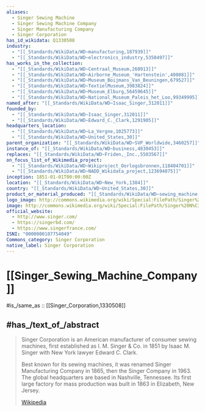 ```yaml
---
aliases:
  - Singer Sewing Machine
  - Singer Sewing Machine Company
  - Singer Manufacturing Company
  - Singer Corporation
has_id_wikidata: Q1330508
industry:
  - "[[_Standards/WikiData/WD~manufacturing,187939]]"
  - "[[_Standards/WikiData/WD~electronics_industry,5358497]]"
has_works_in_the_collection:
  - "[[_Standards/WikiData/WD~Centraal_Museum,260913]]"
  - "[[_Standards/WikiData/WD~Airborne_Museum_'Hartenstein',408081]]"
  - "[[_Standards/WikiData/WD~Museum_Boijmans_Van_Beuningen,679527]]"
  - "[[_Standards/WikiData/WD~TextielMuseum,3983824]]"
  - "[[_Standards/WikiData/WD~Museum_Elburg,56459645]]"
  - "[[_Standards/WikiData/WD~National_Museum_Paleis_het_Loo,99349995]]"
named_after: "[[_Standards/WikiData/WD~Isaac_Singer,312011]]"
founded_by:
  - "[[_Standards/WikiData/WD~Isaac_Singer,312011]]"
  - "[[_Standards/WikiData/WD~Edward_C._Clark,1291905]]"
headquarters_location:
  - "[[_Standards/WikiData/WD~La_Vergne,1025773]]"
  - "[[_Standards/WikiData/WD~United_States,30]]"
parent_organization: "[[_Standards/WikiData/WD~SVP_Worldwide,3460257]]"
instance_of: "[[_Standards/WikiData/WD~business,4830453]]"
replaces: "[[_Standards/WikiData/WD~Friden,_Inc.,5503567]]"
on_focus_list_of_Wikimedia_project:
  - "[[_Standards/WikiData/WD~Wikiproject_Oorlogsbronnen,118404701]]"
  - "[[_Standards/WikiData/WD~NADD_Wikidata_project,123694075]]"
inception: 1851-01-01T00:00:00Z
location: "[[_Standards/WikiData/WD~New_York,1384]]"
country: "[[_Standards/WikiData/WD~United_States,30]]"
product_or_material_produced: "[[_Standards/WikiData/WD~sewing_machine,49013]]"
logo_image: http://commons.wikimedia.org/wiki/Special:FilePath/Singer%202007Trans.jpg
image: http://commons.wikimedia.org/wiki/Special:FilePath/Singer%20N%C3%A4hmaschine%20mit%20Tisch%202.jpg
official_website:
  - http://www.singer.com/
  - https://singerbd.com/
  - https://www.singerfrance.com/
ISNI: "0000000107754049"
Commons_category: Singer Corporation
native_label: Singer Corporation
---
```


# [[Singer_Sewing_Machine_Company]] 

#is_/same_as :: [[Singer_Corporation,1330508]]

## #has_/text_of_/abstract 

> Singer Corporation is an American manufacturer of consumer sewing machines, 
> first established as I. M. Singer & Co. in 1851 
> by Isaac M. Singer with New York lawyer Edward C. Clark. 
> 
> Best known for its sewing machines, it was renamed Singer Manufacturing Company in 1865, 
> then the Singer Company in 1963. The global headquarters are based in Nashville, Tennessee. Its first large factory for mass production was built in 1863 in Elizabeth, New Jersey.
>
> [Wikipedia](https://en.wikipedia.org/wiki/Singer%20Corporation) 



